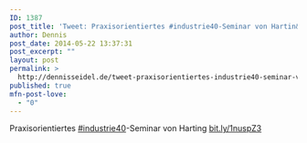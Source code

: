 ```yaml
---
ID: 1387
post_title: 'Tweet: Praxisorientiertes #industrie40-Seminar von Hartin&#8230;'
author: Dennis
post_date: 2014-05-22 13:37:31
post_excerpt: ""
layout: post
permalink: >
  http://dennisseidel.de/tweet-praxisorientiertes-industrie40-seminar-von-hartin/
published: true
mfn-post-love:
  - "0"
---
```

Praxisorientiertes <a href="http://twitter.com/search?q=%23industrie40">#industrie40</a>-Seminar von Harting <a href="http://bit.ly/1nuspZ3">bit.ly/1nuspZ3</a>